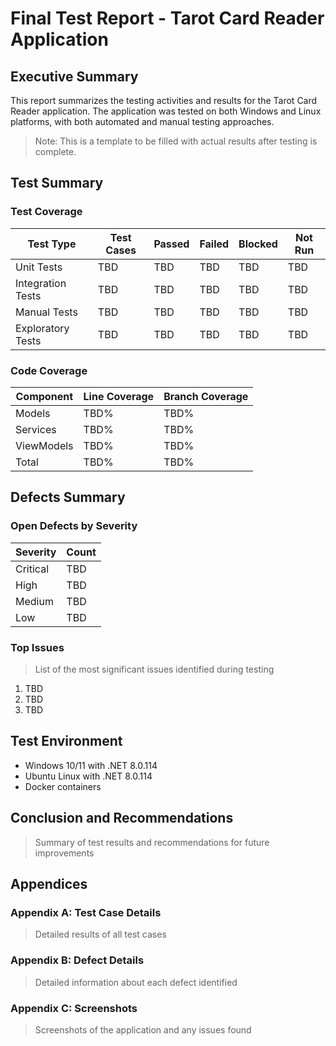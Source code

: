 # Final Test Report - Tarot Card Reader Application

## Executive Summary

This report summarizes the testing activities and results for the Tarot Card Reader application. The application was tested on both Windows and Linux platforms, with both automated and manual testing approaches.

> Note: This is a template to be filled with actual results after testing is complete.

## Test Summary

### Test Coverage

| Test Type | Test Cases | Passed | Failed | Blocked | Not Run |
|-----------|------------|--------|--------|---------|---------|
| Unit Tests | TBD | TBD | TBD | TBD | TBD |
| Integration Tests | TBD | TBD | TBD | TBD | TBD |
| Manual Tests | TBD | TBD | TBD | TBD | TBD |
| Exploratory Tests | TBD | TBD | TBD | TBD | TBD |

### Code Coverage

| Component | Line Coverage | Branch Coverage |
|-----------|---------------|----------------|
| Models | TBD% | TBD% |
| Services | TBD% | TBD% |
| ViewModels | TBD% | TBD% |
| Total | TBD% | TBD% |

## Defects Summary

### Open Defects by Severity

| Severity | Count |
|----------|-------|
| Critical | TBD |
| High | TBD |
| Medium | TBD |
| Low | TBD |

### Top Issues

> List of the most significant issues identified during testing

1. TBD
2. TBD
3. TBD

## Test Environment

- Windows 10/11 with .NET 8.0.114
- Ubuntu Linux with .NET 8.0.114
- Docker containers

## Conclusion and Recommendations

> Summary of test results and recommendations for future improvements

## Appendices

### Appendix A: Test Case Details

> Detailed results of all test cases

### Appendix B: Defect Details

> Detailed information about each defect identified

### Appendix C: Screenshots

> Screenshots of the application and any issues found
